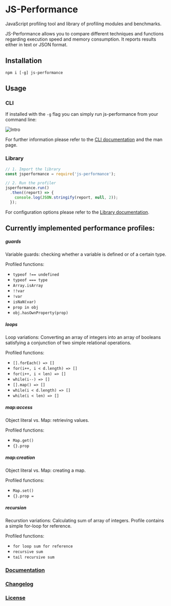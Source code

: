 # JS-Performance

JavaScript profiling tool and library of profiling modules and benchmarks.

JS-Performance allows you to compare different techniques and functions regarding execution speed and memory consumption. It reports results either in text or JSON format.


## Installation

`npm i [-g] js-performance`

## Usage

### CLI

If installed with the `-g` flag you can simply run js-performance from your command line:

![Intro](intro.gif)

For further information please refer to the [CLI documentation](docs/cli.md) and the man page.

### Library

```javascript
// 1. Import the library
const jsperformance = require('js-performance');

// 2. Run the profiler
jsperformance.run()
  .then((report) => {
    console.log(JSON.stringify(report, null, 2));
  });
```

For configuration options please refer to the [Library documentation](docs/lib.md).

## Currently implemented performance profiles:

##### guards
Variable guards: checking whether a variable is defined or of a certain type.

Profiled functions:
  * `typeof !== undefined`
  * `typeof === type`
  * `Array.isArray`
  * `!!var`
  * `!var`
  * `isNaN(var)`
  * `prop in obj`
  * `obj.hasOwnProperty(prop)`

##### loops
Loop variations: Converting an array of integers into an array of booleans satisfying a conjunction of two simple relational operations.

Profiled functions:
  * `[].forEach() => []`
  * `for(i++, i < d.length) => []`
  * `for(i++, i < len) => []`
  * `while(i--) => []`
  * `[].map() => []`
  * `while(i < d.length) => []`
  * `while(i < len) => []`

##### map:access
Object literal vs. Map: retrieving values.

Profiled functions:
  * `Map.get()`
  * `{}.prop`

##### map:creation
Object literal vs. Map: creating a map.

Profiled functions:
  * `Map.set()`
  * `{}.prop =`

##### recursion
Recurstion variations: Calculating sum of array of integers. Profile contains a simple for-loop for reference.

Profiled functions:
  * `for loop sum for reference`
  * `recursive sum`
  * `tail recursive sum`

### [Documentation](docs/index.md)

### [Changelog](CHANGELOG.md)

### [License](LICENSE)
